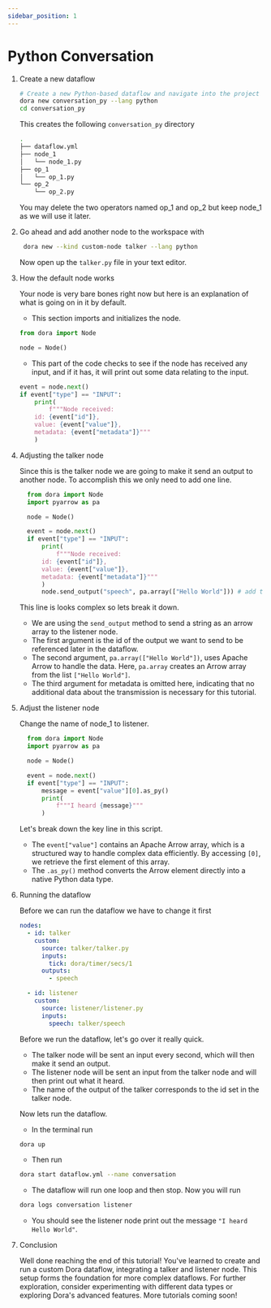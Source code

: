 ```yaml
---
sidebar_position: 1
---
```


# Python Conversation

1. Create a new dataflow

   ```bash
   # Create a new Python-based dataflow and navigate into the project directory
   dora new conversation_py --lang python
   cd conversation_py
   ```

   This creates the following `conversation_py` directory

   ```bash
   .
   ├── dataflow.yml
   ├── node_1
   │   └── node_1.py
   ├── op_1
   │   └── op_1.py
   └── op_2
       └── op_2.py
   ```

   You may delete the two operators named op_1 and op_2 but keep node_1 as we will use it later.

2. Go ahead and add another node to the workspace with
   ```bash
    dora new --kind custom-node talker --lang python
   ```
   Now open up the `talker.py` file in your text editor.
3. How the default node works

   Your node is very bare bones right now but here is an explanation of what is going on in it by default.

   - This section imports and initializes the node.

   ```python
   from dora import Node

   node = Node()
   ```

   - This part of the code checks to see if the node has received any input, and if it has, it will print out some data relating to the input.

   ```python
   event = node.next()
   if event["type"] == "INPUT":
       print(
           f"""Node received:
       id: {event["id"]},
       value: {event["value"]},
       metadata: {event["metadata"]}"""
       )
   ```

4. Adjusting the talker node

   Since this is the talker node we are going to make it send an output to another node. To accomplish this we only need to add one line.

   ```python
     from dora import Node
     import pyarrow as pa

     node = Node()

     event = node.next()
     if event["type"] == "INPUT":
         print(
             f"""Node received:
         id: {event["id"]},
         value: {event["value"]},
         metadata: {event["metadata"]}"""
         )
         node.send_output("speech", pa.array(["Hello World"])) # add this line
   ```

   This line is looks complex so lets break it down.

   - We are using the `send_output` method to send a string as an arrow array to the listener node.
   - The first argument is the id of the output we want to send to be referenced later in the dataflow.
   - The second argument, `pa.array(["Hello World"])`, uses Apache Arrow to handle the data. Here, `pa.array` creates an Arrow array from the list `["Hello World"]`.
   - The third argument for metadata is omitted here, indicating that no additional data about the transmission is necessary for this tutorial.

5. Adjust the listener node

   Change the name of node_1 to listener.

   ```python
     from dora import Node
     import pyarrow as pa

     node = Node()

     event = node.next()
     if event["type"] == "INPUT":
         message = event["value"][0].as_py()
         print(
             f"""I heard {message}"""
         )
   ```

   Let's break down the key line in this script.

   - The `event["value"]` contains an Apache Arrow array, which is a structured way to handle complex data efficiently. By accessing `[0]`, we retrieve the first element of this array.
   - The `.as_py()` method converts the Arrow element directly into a native Python data type.

6. Running the dataflow

   Before we can run the dataflow we have to change it first

   ```yaml
   nodes:
     - id: talker
       custom:
         source: talker/talker.py
         inputs:
           tick: dora/timer/secs/1
         outputs:
           - speech

     - id: listener
       custom:
         source: listener/listener.py
         inputs:
           speech: talker/speech
   ```

   Before we run the dataflow, let's go over it really quick.

   - The talker node will be sent an input every second, which will then make it send an output.
   - The listener node will be sent an input from the talker node and will then print out what it heard.
   - The name of the output of the talker corresponds to the id set in the talker node.

   Now lets run the dataflow.

   - In the terminal run

   ```bash
   dora up
   ```

   - Then run

   ```bash
   dora start dataflow.yml --name conversation
   ```

   - The dataflow will run one loop and then stop. Now you will run

   ```bash
   dora logs conversation listener
   ```

   - You should see the listener node print out the message `"I heard Hello World"`.

7. Conclusion

   Well done reaching the end of this tutorial! You've learned to create and run a custom Dora dataflow, integrating a talker and listener node. This setup forms the foundation for more complex dataflows. For further exploration, consider experimenting with different data types or exploring Dora's advanced features. More tutorials coming soon!
